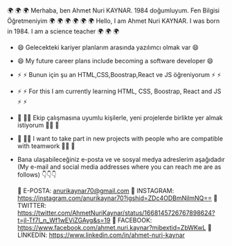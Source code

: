 🌍 🌍 🌍 Merhaba, ben Ahmet Nuri KAYNAR. 1984 doğumluyum. Fen Bilgisi Öğretmeniyim 🌍 🌍 🌍
🌍 🌍 🌍 Hello, I am Ahmet Nuri KAYNAR. I was born in 1984. I am a science teacher 🌍 🌍 🌍

- 😄 Gelecekteki kariyer planlarım arasında yazılımcı olmak var 😄
- 😄 My future career plans include becoming a software developer 😄
- ⚡ ⚡ Bunun için şu an HTML,CSS,Boostrap,React ve JS öğreniyorum ⚡ ⚡
- ⚡ ⚡ For this I am currently learning HTML, CSS, Boostrap, React and JS ⚡ ⚡
- 💪 👮🏻 Ekip çalışmasına uyumlu kişilerle, yeni projelerde birlikte yer almak istiyorum 👮🏻 💪
- 💪 👮🏻 I want to take part in new projects with people who are compatible with teamwork 👮🏻 💪
- Bana ulaşabileceğiniz e-posta ve ve sosyal medya adreslerim aşağıdadır (My e-mail and social media addresses where you can reach me are as follows) 👇👇👇

  🎯 E-POSTA: anurikaynar70@gmail.com
  🎯 INSTAGRAM: https://instagram.com/anurikaynar70?igshid=ZDc4ODBmNjlmNQ==
  🎯 TWITTER: https://twitter.com/AhmetNuriKaynar/status/1668145726767898624?t=jl-Tf7I_n_Wf1wEViZGAyg&s=19
  🎯 FACEBOOK: https://www.facebook.com/ahmet.nuri.kaynar?mibextid=ZbWKwL
  🎯 LİNKEDİN: https://www.linkedin.com/in/ahmet-nuri-kaynar
